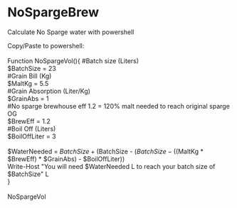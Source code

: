 # NoSpargeBrew
Calculate No Sparge water with powershell

Copy/Paste to powershell:</br>
</br>
Function NoSpargeVol(){
#Batch size (Liters)</br>
	$BatchSize = 23</br>
#Grain Bill (Kg)</br>
	$MaltKg = 5.5</br>
#Grain Absorption (Liter/Kg)</br>
	$GrainAbs = 1</br>
#No sparge brewhouse eff 1.2 = 120% malt needed to reach original sparge OG</br>
	$BrewEff = 1.2</br>
#Boil Off (Liters)</br>
	$BoilOffLiter = 3</br>
</br>
$WaterNeeded = $BatchSize + ($BatchSize - ($BatchSize - (($MaltKg * $BrewEff) * $GrainAbs) - $BoilOffLiter))</br>
Write-Host "You will need $WaterNeeded L to reach your batch size of $BatchSize" L</br>
}</br>
</br>
NoSpargeVol
</br>
</br>
</br>
</br>





